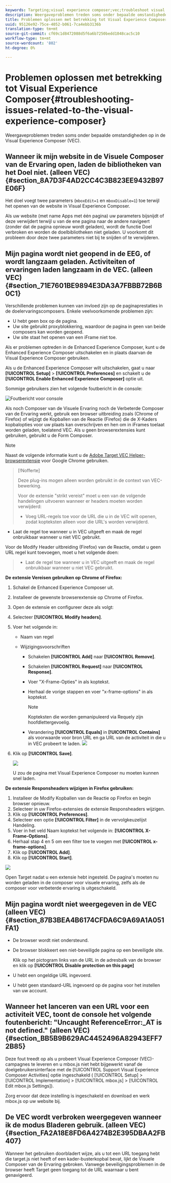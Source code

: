 ```yaml
---
keywords: Targeting;visual experience composer;vec;troubleshoot visual experience composer;troubleshooting;tls;tls 1.2
description: Weergaveproblemen treden soms onder bepaalde omstandigheden op in de Visual Experience Composer (VEC).
title: Problemen oplossen met betrekking tot Visual Experience Composer
uuid: 95126e92-75ce-4052-b061-7ca4ebb3136b
translation-type: tm+mt
source-git-commit: cf69c1d8472088d5f6a6b7250bedd1048cac5c10
workflow-type: tm+mt
source-wordcount: '802'
ht-degree: 0%

---
```



# Problemen oplossen met betrekking tot Visual Experience Composer{#troubleshooting-issues-related-to-the-visual-experience-composer}

Weergaveproblemen treden soms onder bepaalde omstandigheden op in de Visual Experience Composer (VEC).

## Wanneer ik mijn website in de Visuele Composer van de Ervaring open, laden de bibliotheken van het Doel niet. (alleen VEC) {#section_8A7D3F4AD2CC4C3B823EE9432B97E06F}

Het doel voegt twee parameters (`mboxEdit=1` en `mboxDisable=1`) toe terwijl het openen van de website in Visual Experience Composer.

Als uw website (met name Apps met één pagina) uw parameters bijsnijdt of deze verwijdert terwijl u van de ene pagina naar de andere navigeert (zonder dat de pagina opnieuw wordt geladen), wordt de functie Doel verbroken en worden de doelbibliotheken niet geladen.
U voorkomt dit probleem door deze twee parameters niet bij te snijden of te verwijderen.

## Mijn pagina wordt niet geopend in de EEG, of wordt langzaam geladen. Activiteiten of ervaringen laden langzaam in de VEC. (alleen VEC) {#section_71E7601BE9894E3DA3A7FBBB72B6B0C1}

Verschillende problemen kunnen van invloed zijn op de paginaprestaties in de doelervaringscomposers. Enkele veelvoorkomende problemen zijn:

* U hebt geen box op de pagina.
* Uw site gebruikt proxyblokkering, waardoor de pagina in geen van beide composers kan worden geopend.
* Uw site staat het openen van een iFrame niet toe.

Als er problemen optreden in de Enhanced Experience Composer, kunt u de Enhanced Experience Composer uitschakelen en in plaats daarvan de Visual Experience Composer gebruiken.

Als u de Enhanced Experience Composer wilt uitschakelen, gaat u naar **[!UICONTROL Setup]** > **[!UICONTROL Preferences]** en schakelt u de **[!UICONTROL Enable Enhanced Experience Composer]** optie uit.

Sommige gebruikers zien het volgende foutbericht in de console:

![Foutbericht voor console](/help/c-experiences/c-visual-experience-composer/r-troubleshoot-composer/assets/console_error_message.jpg)

Als noch Composer van de Visuele Ervaring noch de Verbeterde Composer van de Ervaring werkt, gebruik een browser uitbreiding zoals (Chrome of Firefox) of wijzigt de Kopballen van de Reactie (Firefox) die de X-Kaders kopbalopties voor uw plaats kan overschrijven en hen om in iFrames toelaat worden geladen, toelatend VEC. Als u geen browserextensies kunt gebruiken, gebruikt u de Form Composer.

>[!NOTE]
>
>Naast de volgende informatie kunt u de [Adobe Target VEC Helper-browserextensie](/help/c-experiences/c-visual-experience-composer/r-troubleshoot-composer/vec-helper-browser-extension.md) voor Google Chrome gebruiken.


>[!Nofferte]
>
>Deze plug-ins mogen alleen worden gebruikt in de context van VEC-bewerking.
>
>Voor de extensie &quot;strikt vereist&quot; moet u een van de volgende handelingen uitvoeren wanneer er headers moeten worden verwijderd:
>
>* Voeg URL-regels toe voor de URL die u in de VEC wilt openen, zodat kopteksten alleen voor die URL&#39;s worden verwijderd.
   >
   >
* Laat de regel toe wanneer u in VEC uitgeeft en maak de regel onbruikbaar wanneer u niet VEC gebruikt.
>
>
Voor de Modify Header uitbreiding (Firefox) van de Reactie, omdat u geen URL regel kunt toevoegen, moet u het volgende doen:
>
>* Laat de regel toe wanneer u in VEC uitgeeft en maak de regel onbruikbaar wanneer u niet VEC gebruikt.


**De extensie Vereisen gebruiken op Chrome of Firefox:**

1. Schakel de Enhanced Experience Composer uit.
1. Installeer de gewenste browserextensie op Chrome of Firefox.
1. Open de extensie en configureer deze als volgt:
1. Selecteer **[!UICONTROL Modify headers]**.
1. Voer het volgende in:

   * Naam van regel
   * Wijzigingsvoorschriften

      * Schakelen **[!UICONTROL Add]** naar **[!UICONTROL Remove]**.
      * Schakelen **[!UICONTROL Request]** naar **[!UICONTROL Response]**.
      * Voer &quot;X-Frame-Opties&quot; in als koptekst.
      * Herhaal de vorige stappen en voer &quot;x-frame-options&quot; in als koptekst.

         >[!NOTE]
         >
         >Kopteksten die worden gemanipuleerd via Requely zijn hoofdlettergevoelig.

      * Verandering **[!UICONTROL Equals]** in **[!UICONTROL Contains]** als voorwaarde voor bron URL en ga URL van de activiteit in die u in VEC probeert te laden.
      ![](assets/chrome_extension.png)


1. Klik op **[!UICONTROL Save]**.

   ![](assets/requestly.png)

   U zou de pagina met Visual Experience Composer nu moeten kunnen snel laden.

**De extensie Responsheaders wijzigen in Firefox gebruiken:**

1. Installeer de Modify Kopballen van de Reactie op Firefox en begin browser opnieuw.
1. Selecteer in uw Firefox-extensies de extensie Responsheaders wijzigen.
1. Klik op **[!UICONTROL Preferences]**.
1. Selecteer een optie **[!UICONTROL Filter]** in de vervolgkeuzelijst Handeling.
1. Voer in het veld Naam koptekst het volgende in: **[!UICONTROL X-Frame-Options]**.
1. Herhaal stap 4 en 5 om een filter toe te voegen met **[!UICONTROL x-frame-options]**.
1. Klik op **[!UICONTROL Add]**.
1. Klik op **[!UICONTROL Start]**.

![](assets/firefox_extension.png)

Open Target nadat u een extensie hebt ingesteld. De pagina&#39;s moeten nu worden geladen in de composer voor visuele ervaring, zelfs als de composer voor verbeterde ervaring is uitgeschakeld.

## Mijn pagina wordt niet weergegeven in de VEC (alleen VEC) {#section_87B3BEA4B6174CFDA6C9A69A1A051FA1}

* De browser wordt niet ondersteund.
* De browser blokkeert een niet-beveiligde pagina op een beveiligde site.

   Klik op het pictogram links van de URL in de adresbalk van de browser en klik op **[!UICONTROL Disable protection on this page]**
* U hebt een ongeldige URL ingevoerd.
* U hebt geen standaard-URL ingevoerd op de pagina voor het instellen van uw account.

## Wanneer het lanceren van een URL voor een activiteit VEC, toont de console het volgende foutenbericht: &quot;Uncaught ReferenceError:_AT is not defined.&quot; (alleen VEC) {#section_BB5B9B629AC4452496A82943EFF72B85}

Deze fout treedt op als u probeert Visual Experience Composer (VEC)-campagnes te leveren en u mbox.js niet hebt bijgewerkt vanaf de doelgebruikersinterface met de [!UICONTROL Support Visual Experience Composer Activities] optie ingeschakeld ( [!UICONTROL Setup] > [!UICONTROL Implementation] > [!UICONTROL mbox.js] > [!UICONTROL Edit mbox.js Settings]).

Zorg ervoor dat deze instelling is ingeschakeld en download en werk mbox.js op uw website bij.

## De VEC wordt verbroken weergegeven wanneer ik de modus Bladeren gebruik. (alleen VEC) {#section_FA2A18E8FD6A4274B2E395DBAA2FB407}

Wanneer het gebruiken doorbladert wijze, als u tot een URL toegang hebt die target.js niet heeft of een kader-busterkopbal bevat, lijkt de Visuele Composer van de Ervaring gebroken. Vanwege beveiligingsproblemen in de browser heeft Target geen toegang tot de URL waarnaar u bent genavigeerd.
